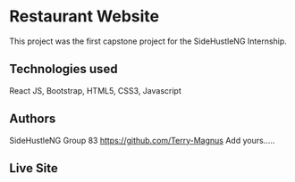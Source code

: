 # Restaurant Website

This project was the first capstone project for the SideHustleNG Internship.

## Technologies used

React JS, Bootstrap, HTML5, CSS3, Javascript

## Authors
SideHustleNG Group 83
https://github.com/Terry-Magnus
Add yours.....

## Live Site

